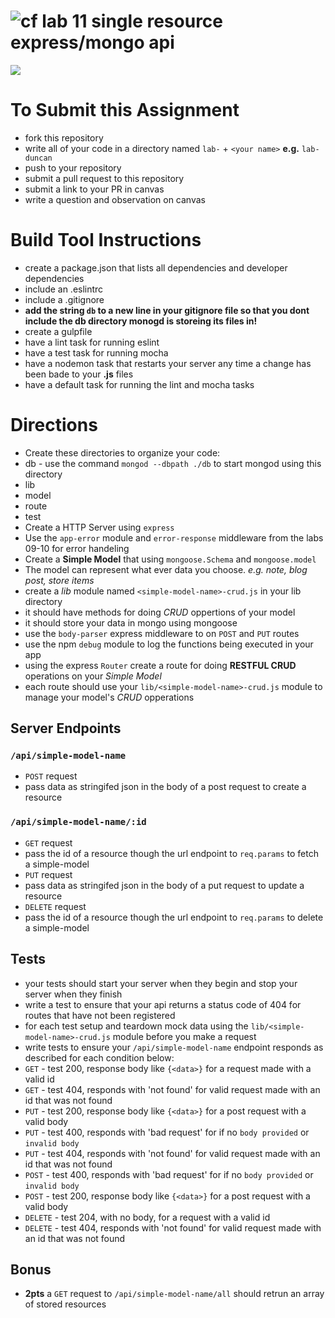 ![cf](https://i.imgur.com/7v5ASc8.png) lab 11 single resource express/mongo api
======
[![](https://img.shields.io/badge/Issues%3F-Ask%20for%20Help!-55cbe0.svg)](https://github.com/codefellows/seattle-javascript-401n1/issues/new)

# To Submit this Assignment
  * fork this repository
  * write all of your code in a directory named `lab-` + `<your name>` **e.g.** `lab-duncan`
  * push to your repository
  * submit a pull request to this repository
  * submit a link to your PR in canvas
  * write a question and observation on canvas

# Build Tool Instructions
* create a package.json that lists all dependencies and developer dependencies
* include an .eslintrc
* include a .gitignore
 * **add the string `db` to a new line in your gitignore file so that you dont include the db directory monogd is storeing its files in!**
* create a gulpfile
 * have a lint task for running eslint
 * have a test task for running mocha
 * have a nodemon task that restarts your server any time a change has been bade to your **.js** files
 * have a default task for running the lint and mocha tasks

# Directions
* Create these directories to organize your code: 
 * db - use the command `mongod --dbpath ./db` to start mongod using this directory
 * lib
 * model
 * route
 * test
* Create a HTTP Server using `express`
* Use the `app-error` module and `error-response` middleware from the labs 09-10 for error handeling
* Create a **Simple Model** that using `mongoose.Schema` and `mongoose.model`
 * The model can represent what ever data you choose. _e.g. note, blog post, store items_
* create a _lib_ module named `<simple-model-name>-crud.js` in your lib directory
 * it should have methods for doing _CRUD_ oppertions of your model
 * it should store your data in mongo using mongoose
* use the `body-parser` express middleware to on `POST` and `PUT` routes
* use the npm `debug` module to log the functions being executed in your app
* using the express `Router` create a route for doing **RESTFUL CRUD** operations on your _Simple Model_
 * each route should use your `lib/<simple-model-name>-crud.js` module to manage your model's _CRUD_ opperations

## Server Endpoints
### `/api/simple-model-name`
* `POST` request
 * pass data as stringifed json in the body of a post request to create a resource

### `/api/simple-model-name/:id`
* `GET` request 
 * pass the id of a resource though the url endpoint to `req.params` to fetch a simple-model   
* `PUT` request
 * pass data as stringifed json in the body of a put request to update a resource
* `DELETE` request
 * pass the id of a resource though the url endpoint to `req.params` to delete a simple-model   

## Tests 
* your tests should start your server when they begin and stop your server when they finish
* write a test to ensure that your api returns a status code of 404 for routes that have not been registered
* for each test setup and teardown mock data using the `lib/<simple-model-name>-crud.js` module before you make a request
* write tests to ensure your `/api/simple-model-name` endpoint responds as described for each condition below:
 * `GET` - test 200, response body like `{<data>}` for a request made with a valid id 
 * `GET` - test 404, responds with 'not found' for valid request made with an id that was not found
 * `PUT` - test 200, response body like  `{<data>}` for a post request with a valid body
 * `PUT` - test 400, responds with 'bad request' for if no `body provided` or `invalid body`
 * `PUT` - test 404, responds with 'not found' for valid request made with an id that was not found
 * `POST` - test 400, responds with 'bad request' for if no `body provided` or `invalid body`
 * `POST` - test 200, response body like  `{<data>}` for a post request with a valid body
 * `DELETE` - test 204, with no body, for a request with a valid id
 * `DELETE` - test 404, responds with 'not found' for valid request made with an id that was not found

## Bonus
* **2pts** a `GET` request to `/api/simple-model-name/all` should retrun an array of stored resources
